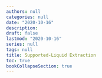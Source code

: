 ```yaml
---
authors: null
categories: null
date: "2020-10-16"
description: 
draft: false
lastmod: "2020-10-16"
series: null
tags: null
title: Supported-Liquid Extraction
toc: true
bookCollapseSection: true
---
```




<!--more-->

